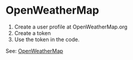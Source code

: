# OpenWeatherMap

1. Create a user profile at OpenWeatherMap.org
2. Create a token
3. Use the token in the code.

See: [OpenWeatherMap](https://openweathermap.org/)